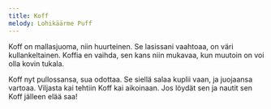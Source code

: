 ```yaml
---
title: Koff
melody: Lohikäärme Puff
---
```


Koff on mallasjuoma, niin huurteinen.
Se lasissani vaahtoaa, on väri kullankeltainen.
Koffia en vaihda, sen kans niin mukavaa,
kun muutoin on voi olla kovin tukala.

Koff nyt pullossansa, sua odottaa.
Se siellä salaa kuplii vaan, ja juojaansa vartoaa.
Viljasta kai tehtiin Koff kai aikoinaan.
Jos löydät sen ja nautit sen
Koff jälleen elää saa!
